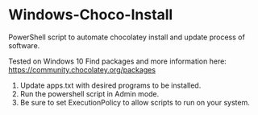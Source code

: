 # Windows-Choco-Install
PowerShell script to automate chocolatey install and update process of software.

Tested on Windows 10
Find packages and more information here:
https://community.chocolatey.org/packages

1. Update apps.txt with desired programs to be installed.
2. Run the powershell script in Admin mode.
3. Be sure to set ExecutionPolicy to allow scripts to run on your system.
